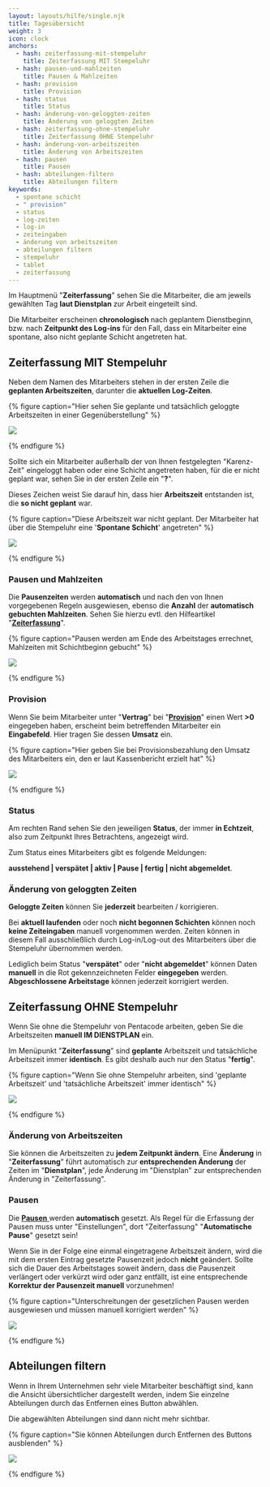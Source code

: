 ```yaml
---
layout: layouts/hilfe/single.njk
title: Tagesübersicht
weight: 3
icon: clock
anchors:
  - hash: zeiterfassung-mit-stempeluhr
    title: Zeiterfassung MIT Stempeluhr
  - hash: pausen-und-mahlzeiten
    title: Pausen & Mahlzeiten
  - hash: provision
    title: Provision
  - hash: status
    title: Status
  - hash: änderung-von-geloggten-zeiten
    title: Änderung von geloggten Zeiten
  - hash: zeiterfassung-ohne-stempeluhr
    title: Zeiterfassung OHNE Stempeluhr
  - hash: änderung-von-arbeitszeiten
    title: Änderung von Arbeitszeiten
  - hash: pausen
    title: Pausen
  - hash: abteilungen-filtern
    title: Abteilungen filtern
keywords:
  - spontane schicht
  - " provision"
  - status
  - log-zeiten
  - log-in
  - zeiteingaben
  - änderung von arbeitszeiten
  - abteilungen filtern
  - stempeluhr
  - tablet
  - zeiterfassung
---
```


Im Hauptmenü "**Zeiterfassung**" sehen Sie die Mitarbeiter, die am jeweils gewählten Tag **laut Dienstplan** zur Arbeit eingeteilt sind.

Die Mitarbeiter erscheinen **chronologisch** nach geplantem Dienstbeginn, bzw. nach **Zeitpunkt des Log-ins** für den Fall, dass ein Mitarbeiter eine spontane, also nicht geplante Schicht angetreten hat.

## Zeiterfassung MIT Stempeluhr

Neben dem Namen des Mitarbeiters stehen in der ersten Zeile die **geplanten Arbeitszeiten**, darunter die **aktuellen Log-Zeiten**.

{% figure caption="Hier sehen Sie geplante  und tatsächlich geloggte Arbeitszeiten in einer Gegenüberstellung" %}

![](/uploads/log-in.png)

{% endfigure %}

Sollte sich ein Mitarbeiter außerhalb der von Ihnen festgelegten "Karenz-Zeit" eingeloggt haben oder eine Schicht angetreten haben, für die er nicht geplant war, sehen Sie in der ersten Zeile ein "**?**".

Dieses Zeichen weist Sie darauf hin, dass hier **Arbeitszeit** entstanden ist, die **so nicht geplant** war.

{% figure caption="Diese Arbeitszeit war nicht geplant. Der Mitarbeiter hat über die Stempeluhr eine '**Spontane Schicht**' angetreten" %}

![](/uploads/spontane-schicht.png)

{% endfigure %}

### Pausen und Mahlzeiten

Die **Pausenzeiten** werden **automatisch** und nach den von Ihnen vorgegebenen Regeln ausgewiesen, ebenso die **Anzahl** der **automatisch gebuchten Mahlzeiten**. Sehen Sie hierzu evtl. den Hilfeartikel "[**Zeiterfassung**](/hilfe/handbuch/einstellungen/zeiterfassung/#buchung-von-mitarbeiteressen)".

{% figure caption="Pausen werden am Ende des Arbeitstages errechnet, Mahlzeiten mit Schichtbeginn gebucht" %}

![](/uploads/pausen-mahlzeiten.png)

{% endfigure %}

### Provision

Wenn Sie beim Mitarbeiter unter "**Vertrag**" bei "[**Provision**](/hilfe/handbuch/mitarbeiter/vertrag/#provision)" einen Wert **>0** eingegeben haben, erscheint beim betreffenden Mitarbeiter ein **Eingabefeld**. Hier tragen Sie dessen **Umsatz** ein.

{% figure caption="Hier geben Sie bei Provisionsbezahlung den Umsatz des Mitarbeiters ein, den er laut Kassenbericht erzielt hat" %}

![](/uploads/provision1.png)

{% endfigure %}

### Status

Am rechten Rand sehen Sie den jeweiligen **Status**, der immer **in Echtzeit**, also zum Zeitpunkt Ihres Betrachtens, angezeigt wird.

Zum Status eines Mitarbeiters gibt es folgende Meldungen:

**ausstehend | verspätet | aktiv | Pause | fertig | nicht abgemeldet**.

### Änderung von geloggten Zeiten

**Geloggte Zeiten** können Sie **jederzeit** bearbeiten / korrigieren.

Bei **aktuell laufenden** oder noch **nicht begonnen Schichten** können noch **keine Zeiteingaben** manuell vorgenommen werden. Zeiten können in diesem Fall ausschließlich durch Log-in/Log-out des Mitarbeiters über die Stempeluhr übernommen werden.

Lediglich beim Status "**verspätet**" oder "**nicht abgemeldet**" können Daten **manuell** in die Rot gekennzeichneten Felder **eingegeben** werden. **Abgeschlossene Arbeitstage** können jederzeit korrigiert werden.

## Zeiterfassung OHNE Stempeluhr

Wenn Sie ohne die Stempeluhr von Pentacode arbeiten, geben Sie die Arbeitszeiten **manuell IM DIENSTPLAN** ein.

Im Menüpunkt "**Zeiterfassung**" sind **geplante** Arbeitszeit und tatsächliche Arbeitszeit immer **identisch**. Es gibt deshalb auch nur den Status "**fertig**".

{% figure caption="Wenn Sie ohne Stempeluhr arbeiten, sind 'geplante Arbeitszeit' und 'tatsächliche Arbeitszeit' immer identisch" %}

**![](/uploads/ohne-stempeluhr1.png)**

{% endfigure %}

### Änderung von Arbeitszeiten

Sie können die Arbeitszeiten zu **jedem Zeitpunkt ändern**. Eine **Änderung** in "**Zeiterfassung**" führt automatisch zur **entsprechenden Änderung** der Zeiten im "**Dienstplan**", jede Änderung im "Dienstplan" zur entsprechenden Änderung in "Zeiterfassung".

### Pausen

Die [**Pausen** ](/hilfe/handbuch/einstellungen/zeiterfassung/#definition-der-pausen)werden **automatisch** gesetzt. Als Regel für die Erfassung der Pausen muss unter "Einstellungen", dort "Zeiterfassung" "**Automatische Pause**" gesetzt sein!

Wenn Sie in der Folge eine einmal eingetragene Arbeitszeit ändern, wird die mit dem ersten Eintrag gesetzte Pausenzeit jedoch **nicht** geändert. Sollte sich die Dauer des Arbeitstages soweit ändern, dass die Pausenzeit verlängert oder verkürzt wird oder ganz entfällt, ist eine entsprechende **Korrektur der Pausenzeit manuell** vorzunehmen!

{% figure caption="Unterschreitungen der gesetzlichen Pausen werden ausgewiesen und müssen manuell korrigiert werden" %}

![](/uploads/pausenkorrektur-manuell.png)

{% endfigure %}

## Abteilungen filtern

Wenn in Ihrem Unternehmen sehr viele Mitarbeiter beschäftigt sind, kann die Ansicht übersichtlicher dargestellt werden, indem Sie einzelne Abteilungen durch das Entfernen eines Button abwählen.

Die abgewählten Abteilungen sind dann nicht mehr sichtbar.

{% figure caption="Sie können Abteilungen durch Entfernen des Buttons ausblenden" %}

![](/uploads/abteilungen-abwahlen.png)

{% endfigure %}
